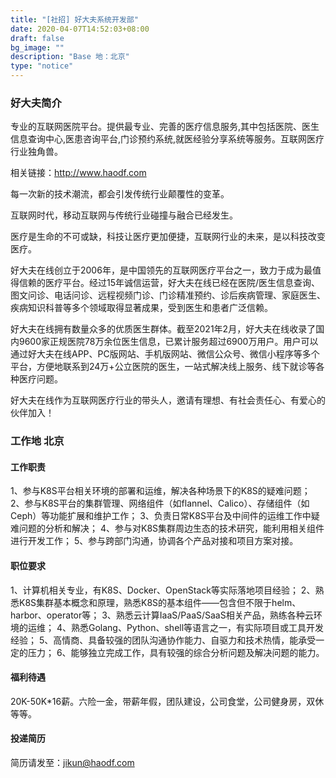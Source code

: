 ```yaml
---
title: "[社招] 好大夫系统开发部"
date: 2020-04-07T14:52:03+08:00
draft: false
bg_image: ""
description: "Base 地：北京"
type: "notice"
---
```


### 好大夫简介

专业的互联网医院平台。提供最专业、完善的医疗信息服务,其中包括医院、医生信息查询中心,医患咨询平台,门诊预约系统,就医经验分享系统等服务。互联网医疗行业独角兽。

相关链接：http://www.haodf.com

每一次新的技术潮流，都会引发传统行业颠覆性的变革。

互联网时代，移动互联网与传统行业碰撞与融合已经发生。

医疗是生命的不可或缺，科技让医疗更加便捷，互联网行业的未来，是以科技改变医疗。

好大夫在线创立于2006年，是中国领先的互联网医疗平台之一，致力于成为最值得信赖的医疗平台。经过15年诚信运营，好大夫在线已经在医院/医生信息查询、图文问诊、电话问诊、远程视频门诊、门诊精准预约、诊后疾病管理、家庭医生、疾病知识科普等多个领域取得显著成果，受到医生和患者广泛信赖。

 好大夫在线拥有数量众多的优质医生群体。截至2021年2月，好大夫在线收录了国内9600家正规医院78万余位医生信息，已累计服务超过6900万用户。用户可以通过好大夫在线APP、PC版网站、手机版网站、微信公众号、微信小程序等多个平台，方便地联系到24万+公立医院的医生，一站式解决线上服务、线下就诊等各种医疗问题。

好大夫在线作为互联网医疗行业的带头人，邀请有理想、有社会责任心、有爱心的伙伴加入！

### 工作地 北京

#### 工作职责

1、参与K8S平台相关环境的部署和运维，解决各种场景下的K8S的疑难问题；
2、参与K8S平台的集群管理、网络组件（如flannel、Calico）、存储组件（如Ceph）等功能扩展和维护工作；
3、负责日常K8S平台及中间件的运维工作中疑难问题的分析和解决；
4、参与对K8S集群周边生态的技术研究，能利用相关组件进行开发工作；
5、参与跨部门沟通，协调各个产品对接和项目方案对接。

#### 职位要求

1、计算机相关专业，有K8S、Docker、OpenStack等实际落地项目经验；
2、熟悉K8S集群基本概念和原理，熟悉K8S的基本组件——包含但不限于helm、harbor、operator等；
3、熟悉云计算IaaS/PaaS/SaaS相关产品，熟练各种云环境的运维；
4、熟悉Golang、Python、shell等语言之一，有实际项目或工具开发经验；
5、高情商、具备较强的团队沟通协作能力、自驱力和技术热情，能承受一定的压力；
6、能够独立完成工作，具有较强的综合分析问题及解决问题的能力。

#### 福利待遇
20K-50K*16薪。六险一金，带薪年假，团队建设，公司食堂，公司健身房，双休等等。

#### 投递简历
简历请发至：jikun@haodf.com
